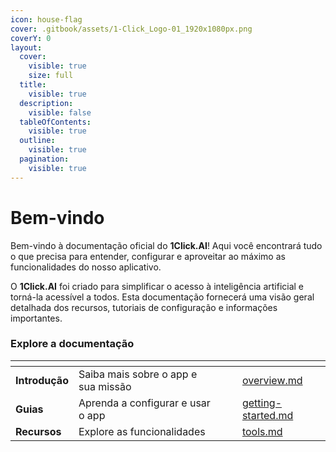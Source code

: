 ```yaml
---
icon: house-flag
cover: .gitbook/assets/1-Click_Logo-01_1920x1080px.png
coverY: 0
layout:
  cover:
    visible: true
    size: full
  title:
    visible: true
  description:
    visible: false
  tableOfContents:
    visible: true
  outline:
    visible: true
  pagination:
    visible: true
---
```


# Bem-vindo

Bem-vindo à documentação oficial do **1Click.AI**! Aqui você encontrará tudo o que precisa para entender, configurar e aproveitar ao máximo as funcionalidades do nosso aplicativo.

O **1Click.AI** foi criado para simplificar o acesso à inteligência artificial e torná-la acessível a todos. Esta documentação fornecerá uma visão geral detalhada dos recursos, tutoriais de configuração e informações importantes.

### Explore a documentação

<table data-view="cards"><thead><tr><th></th><th></th><th data-hidden data-card-cover data-type="files"></th><th data-hidden></th><th data-hidden data-card-target data-type="content-ref"></th></tr></thead><tbody><tr><td><strong>Introdução</strong></td><td>Saiba mais sobre o app e sua missão</td><td></td><td></td><td><a href="introduction/overview.md">overview.md</a></td></tr><tr><td><strong>Guias</strong></td><td>Aprenda a configurar e usar o app</td><td></td><td></td><td><a href="guides/getting-started.md">getting-started.md</a></td></tr><tr><td><strong>Recursos</strong></td><td>Explore as funcionalidades</td><td></td><td></td><td><a href="features/tools.md">tools.md</a></td></tr></tbody></table>

